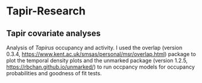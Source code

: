 # Tapir-Research
## Tapir covariate analyses

Analysis of *Tapirus* occupancy and activity. 
I used the overlap (version 0.3.4, https://www.kent.ac.uk/smsas/personal/msr/overlap.html) package to plot the temporal density plots and the unmarked package (version 1.2.5, https://rbchan.github.io/unmarked/) to run occpancy models for occupancy probabilities and goodness of fit tests. 
